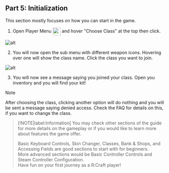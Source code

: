 Part 5: Initialization
---

This section mostly focuses on how you can start in the game.

1. Open Player Menu <img height="25" style="vertical-align:middle" src="/img/controls/keyboard/key-letter_R.png"> and hover "Choose Class" at the top then click.

![alt](/img/classes/option.png)

2. You will now open the sub menu with different weapon icons. Hovering over one will show the class name. Click the class you want to join.

![alt](/img/classes/classes.png)

3. You will now see a message saying you joined your class. Open you inventory and you will find your kit!

> [!NOTE]
> After choosing the class, clicking another option will do nothing and you will be sent a message saying denied access. Check the FAQ for details on this, if you want to change the class.

> [!NOTE|label:Information]
> You may check other sections of the guide for more details on the gameplay or if you would like to learn more about features the game offer.
>
> Basic Keyboard Controls, Skin Changer, Classes, Bank & Shops, and Accessing Fields are good sections to start with for beginners. <br>
> More advanced sections would be Basic Controller Controls and Steam Controller Configuration. <br>
> Have fun on your first journey as a R:Craft player!
